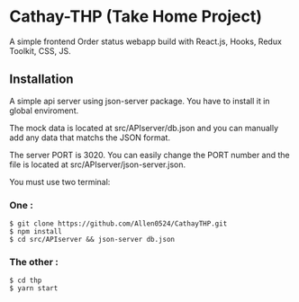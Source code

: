 # Cathay-THP (Take Home Project)

A simple frontend Order status webapp build with React.js, Hooks, Redux Toolkit, CSS, JS.

## Installation

A simple api server using json-server package. You have to install it in global enviroment.

The mock data is located at src/APIserver/db.json and you can manually add any data that matchs the JSON format.

The server PORT is 3020. You can easily change the PORT number and the file is located at src/APIserver/json-server.json. 

You must use two terminal:

### One :

```
$ git clone https://github.com/Allen0524/CathayTHP.git
$ npm install
$ cd src/APIserver && json-server db.json 
```

### The other :
```
$ cd thp
$ yarn start
```




